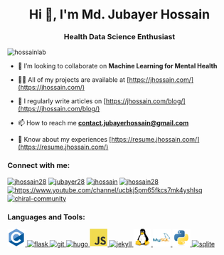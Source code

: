 <h1 align="center">Hi 👋, I'm Md. Jubayer Hossain</h1>
<h3 align="center">Health Data Science Enthusiast</h3>

<p align="left"> <img src="https://komarev.com/ghpvc/?username=hossainlab&label=Profile%20views&color=0e75b6&style=flat" alt="hossainlab" /> </p>



- 👯 I’m looking to collaborate on **Machine Learning for Mental Health**

- 👨‍💻 All of my projects are available at [https://jhossain.com/](https://jhossain.com/)

- 📝 I regularly write articles on [https://jhossain.com/blog/](https://jhossain.com/blog/)

- 📫 How to reach me **contact.jubayerhossain@gmail.com**

- 📄 Know about my experiences [https://resume.jhossain.com/](https://resume.jhossain.com/)

<h3 align="left">Connect with me:</h3>
<p align="left">
<a href="https://twitter.com/jhossain28" target="blank"><img align="center" src="https://raw.githubusercontent.com/rahuldkjain/github-profile-readme-generator/master/src/images/icons/Social/twitter.svg" alt="jhossain28" height="30" width="40" /></a>
<a href="https://linkedin.com/in/jubayer28" target="blank"><img align="center" src="https://raw.githubusercontent.com/rahuldkjain/github-profile-readme-generator/master/src/images/icons/Social/linked-in-alt.svg" alt="jubayer28" height="30" width="40" /></a>
<a href="https://kaggle.com/jhossain" target="blank"><img align="center" src="https://raw.githubusercontent.com/rahuldkjain/github-profile-readme-generator/master/src/images/icons/Social/kaggle.svg" alt="jhossain" height="30" width="40" /></a>
<a href="https://fb.com/jhossain28" target="blank"><img align="center" src="https://raw.githubusercontent.com/rahuldkjain/github-profile-readme-generator/master/src/images/icons/Social/facebook.svg" alt="jhossain28" height="30" width="40" /></a>
<a href="https://www.youtube.com/c/https://www.youtube.com/channel/ucbkj5pm65fkcs7mk4yshlsq" target="blank"><img align="center" src="https://raw.githubusercontent.com/rahuldkjain/github-profile-readme-generator/master/src/images/icons/Social/youtube.svg" alt="https://www.youtube.com/channel/ucbkj5pm65fkcs7mk4yshlsq" height="30" width="40" /></a>
<a href="https://discord.gg/chiral-community" target="blank"><img align="center" src="https://raw.githubusercontent.com/rahuldkjain/github-profile-readme-generator/master/src/images/icons/Social/discord.svg" alt="chiral-community" height="30" width="40" /></a>
</p>

<h3 align="left">Languages and Tools:</h3>
<p align="left"> <a href="https://www.cprogramming.com/" target="_blank" rel="noreferrer"> <img src="https://raw.githubusercontent.com/devicons/devicon/master/icons/c/c-original.svg" alt="c" width="40" height="40"/> </a> <a href="https://flask.palletsprojects.com/" target="_blank" rel="noreferrer"> <img src="https://www.vectorlogo.zone/logos/pocoo_flask/pocoo_flask-icon.svg" alt="flask" width="40" height="40"/> </a> <a href="https://git-scm.com/" target="_blank" rel="noreferrer"> <img src="https://www.vectorlogo.zone/logos/git-scm/git-scm-icon.svg" alt="git" width="40" height="40"/> </a> <a href="https://gohugo.io/" target="_blank" rel="noreferrer"> <img src="https://api.iconify.design/logos-hugo.svg" alt="hugo" width="40" height="40"/> </a> <a href="https://developer.mozilla.org/en-US/docs/Web/JavaScript" target="_blank" rel="noreferrer"> <img src="https://raw.githubusercontent.com/devicons/devicon/master/icons/javascript/javascript-original.svg" alt="javascript" width="40" height="40"/> </a> <a href="https://jekyllrb.com/" target="_blank" rel="noreferrer"> <img src="https://www.vectorlogo.zone/logos/jekyllrb/jekyllrb-icon.svg" alt="jekyll" width="40" height="40"/> </a> <a href="https://www.linux.org/" target="_blank" rel="noreferrer"> <img src="https://raw.githubusercontent.com/devicons/devicon/master/icons/linux/linux-original.svg" alt="linux" width="40" height="40"/> </a> <a href="https://www.mysql.com/" target="_blank" rel="noreferrer"> <img src="https://raw.githubusercontent.com/devicons/devicon/master/icons/mysql/mysql-original-wordmark.svg" alt="mysql" width="40" height="40"/> </a> <a href="https://www.python.org" target="_blank" rel="noreferrer"> <img src="https://raw.githubusercontent.com/devicons/devicon/master/icons/python/python-original.svg" alt="python" width="40" height="40"/> </a> <a href="https://www.sqlite.org/" target="_blank" rel="noreferrer"> <img src="https://www.vectorlogo.zone/logos/sqlite/sqlite-icon.svg" alt="sqlite" width="40" height="40"/> </a> </p>
